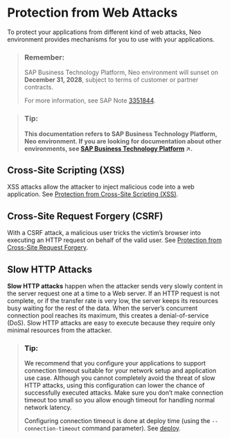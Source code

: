 <!-- loio52750a8f86bb428ca224daa4312d122e -->

# Protection from Web Attacks

To protect your applications from different kind of web attacks, Neo environment provides mechanisms for you to use with your applications.

> ### Remember:  
> SAP Business Technology Platform, Neo environment will sunset on **December 31, 2028**, subject to terms of customer or partner contracts.
> 
> For more information, see SAP Note [3351844](https://me.sap.com/notes/3351844).

> ### Tip:  
> **This documentation refers to SAP Business Technology Platform, Neo environment. If you are looking for documentation about other environments, see [SAP Business Technology Platform](https://help.sap.com/viewer/65de2977205c403bbc107264b8eccf4b/Cloud/en-US/6a2c1ab5a31b4ed9a2ce17a5329e1dd8.html "SAP Business Technology Platform (SAP BTP) is an integrated offering comprised of four technology portfolios: database and data management, application development and integration, analytics, and intelligent technologies. The platform offers users the ability to turn data into business value, compose end-to-end business processes, and build and extend SAP applications quickly.") :arrow_upper_right:.**



<a name="loio52750a8f86bb428ca224daa4312d122e__section_wnf_c5j_4kb"/>

## Cross-Site Scripting \(XSS\)

XSS attacks allow the attacker to inject malicious code into a web application. See [Protection from Cross-Site Scripting \(XSS\)](protection-from-cross-site-scripting-xss-e643316.md).



<a name="loio52750a8f86bb428ca224daa4312d122e__section_jp1_d5j_4kb"/>

## Cross-Site Request Forgery \(CSRF\)

With a CSRF attack, a malicious user tricks the victim’s browser into executing an HTTP request on behalf of the valid user. See [Protection from Cross-Site Request Forgery](protection-from-cross-site-request-forgery-1f5f34e.md).



<a name="loio52750a8f86bb428ca224daa4312d122e__section_qry_d5j_4kb"/>

## Slow HTTP Attacks

**Slow HTTP attacks** happen when the attacker sends very slowly content in the server request one at a time to a Web server. If an HTTP request is not complete, or if the transfer rate is very low, the server keeps its resources busy waiting for the rest of the data. When the server’s concurrent connection pool reaches its maximum, this creates a denial-of-service \(DoS\). Slow HTTP attacks are easy to execute because they require only minimal resources from the attacker.

> ### Tip:  
> We recommend that you configure your applications to support connection timeout suitable for your network setup and application use case. Although you cannot completely avoid the threat of slow HTTP attacks, using this configuration can lower the chance of successfully executed attacks. Make sure you don’t make connection timeout too small so you allow enough timeout for handling normal network latency.
> 
> Configuring connection timeout is done at deploy time \(using the `--connection-timeout` command parameter\). See [deploy](../50-administration-and-ops-neo/deploy-937db4f.md).

